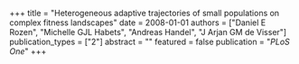 +++
title = "Heterogeneous adaptive trajectories of small populations on complex fitness landscapes"
date = 2008-01-01
authors = ["Daniel E Rozen", "Michelle GJL Habets", "Andreas Handel", "J Arjan GM de Visser"]
publication_types = ["2"]
abstract = ""
featured = false
publication = "*PLoS One*"
+++

